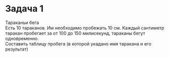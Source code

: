 # Задача 1  
Тараканьи бега  
Есть 10 тараканов. Им необходимо пробежать 10 см. Каждый сантиметр таракан пробегает за от 100 до 150 милисекунд, 
тараканы бегут одновременно.     
Составить таблицу пробега (в которой укадано имя таракана и его результат)



